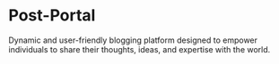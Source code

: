 # Post-Portal
 Dynamic and user-friendly blogging platform designed to empower individuals to share their thoughts, ideas, and expertise with the world. 
